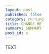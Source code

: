 ```yaml
---
layout: post
published: false
category: running
title: CHANGE ME
summary: SUMMARY
post_id: x
---
```


TEXT